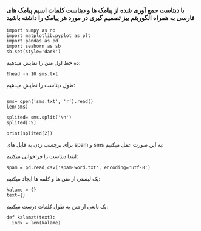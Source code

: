 ### با دیتاست جمع آوری شده از پیامک ها و دیتاست کلمات اسپم پیامک های فارسی به همراه الگوریتم بیز تصمیم گیری در مورد هر پیامک را داشته باشید

</div>

```  
import numpy as np
import matplotlib.pyplot as plt
import pandas as pd
import seaborn as sb
sb.set(style='dark')

```  
ده خط اول متن را نمایش میدهیم:

```  
!head -n 10 sms.txt

```  




طول دیتاست را نمایش میدهیم:

```

sms= open('sms.txt', 'r').read()
len(sms)

```

```
splited= sms.split('\n')
splited[:5]
```

```
print(splited[2])
```

برای برچسب زدن به فایل های spam و sms به این صورت عمل میکنیم:

ابتدا دیتاست را فراخوانی میکنیم:

```
spam = pd.read_csv('spam-word.txt', encoding='utf-8')
```

یک لیستی از متن ها و کلمه ها ایجاد میکنیم:

```
kalame = {}
text={}
```
یک تابعی از متن به طول کلمات درست میکنیم:
```
def kalamat(text):
  indx = len(kalame)
```









